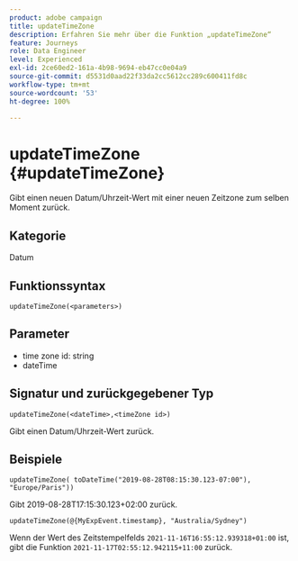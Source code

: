 ```yaml
---
product: adobe campaign
title: updateTimeZone
description: Erfahren Sie mehr über die Funktion „updateTimeZone“
feature: Journeys
role: Data Engineer
level: Experienced
exl-id: 2ce60ed2-161a-4b98-9694-eb47cc0e04a9
source-git-commit: d5531d0aad22f33da2cc5612cc289c600411fd8c
workflow-type: tm+mt
source-wordcount: '53'
ht-degree: 100%

---
```


# updateTimeZone {#updateTimeZone}

Gibt einen neuen Datum/Uhrzeit-Wert mit einer neuen Zeitzone zum selben Moment zurück.

## Kategorie

Datum

## Funktionssyntax

`updateTimeZone(<parameters>)`

## Parameter

* time zone id: string
* dateTime

## Signatur und zurückgegebener Typ

`updateTimeZone(<dateTime>,<timeZone id>)`

Gibt einen Datum/Uhrzeit-Wert zurück.

## Beispiele

`updateTimeZone( toDateTime("2019-08-28T08:15:30.123-07:00"), "Europe/Paris"))`

Gibt 2019-08-28T17:15:30.123+02:00 zurück.

<!--`updateTimeZone( toDateTime("2019-08-28T08:15:30.123-07:00"), toTimeZone("Europe/Paris")))`
Returns "2019-08-28T17:15:30.123+02:00".-->

`updateTimeZone(@{MyExpEvent.timestamp}, "Australia/Sydney")`

Wenn der Wert des Zeitstempelfelds `2021-11-16T16:55:12.939318+01:00` ist, gibt die Funktion `2021-11-17T02:55:12.942115+11:00` zurück.
